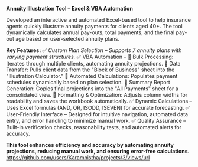 **Annuity Illustration Tool – Excel & VBA Automation**

Developed an interactive and automated Excel-based tool to help insurance agents quickly illustrate annuity payments for clients aged 40+. The tool dynamically calculates annual pay-outs, total payments, and the final pay-out age based on user-selected annuity plans.

**Key Features:**
 ✅ *Custom Plan Selection – Supports 7 annuity plans with varying payment structures.*
 ✅ VBA Automation –
 🔹 Bulk Processing: Iterates through multiple clients, automating annuity projections.
 🔹 Data Transfer: Pulls client data from the "Block of Business" sheet into the "Illustration Calculator."
 🔹 Automated Calculations: Populates payment schedules dynamically based on plan selection.
 🔹 Summary Report Generation: Copies final projections into the "All Payments" sheet for a consolidated view.
 🔹 Formatting & Optimization: Adjusts column widths for readability and saves the workbook automatically.
 ✅ Dynamic Calculations – Uses Excel formulas (AND, OR, ISODD, ISEVEN) for accurate forecasting.
 ✅ User-Friendly Interface – Designed for intuitive navigation, automated data entry, and error handling to minimize manual work.
 ✅ Quality Assurance – Built-in verification checks, reasonability tests, and automated alerts for accuracy.

**This tool enhances efficiency and accuracy by automating annuity projections, reducing manual work, and ensuring error-free calculations.**
https://github.com/users/Karamnistha/projects/3/views/url
